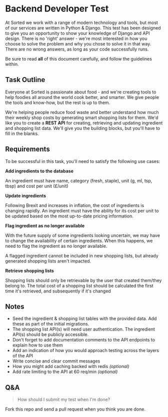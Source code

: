 # Backend Developer Test

At Sorted we work with a range of modern technology and tools, but most of our services are written in Python & Django. This test has been designed to give you an opportunity to show your knowledge of Django and API design. There is no 'right' answer - we're most interested in how you choose to solve the problem and why you chose to solve it in that way. There are no wrong answers, as long as your code successfully runs.

Be sure to read **all** of this document carefully, and follow the guidelines within.

## Task Outline
Everyone at Sorted is passionate about food - and we're creating tools to help foodies all around the world cook better, and smarter. We give people the tools and know-how, but the rest is up to them.

We're helping people reduce food waste and better understand how much their weekly shop costs by generating smart shopping lists for them. We'd like you to create a **REST API** for creating, retrieving and updating ingredient and shopping list data. We'll give you the building blocks, but you'll have to fill in the blanks.

## Requirements
To be successful in this task, you'll need to satisfy the following use cases:

**Add ingredients to the database**

An ingredient must have name, category (fresh, staple), unit (g, ml, tsp, tbsp) and cost per unit (£/unit)

**Update ingredients**

Following Brexit and increases in inflation, the cost of ingredients is changing rapidly. An ingredient must have the ability for its cost per unit to be updated based on the most up-to-date pricing information.

**Flag ingredient as no longer available**

With the future supply of some ingredients looking uncertain, we may have to change the availability of certain ingredients. When this happens, we need to flag the ingredient as no longer available.

A flagged ingredient cannot be included in new shopping lists, but already generated shopping lists aren't impacted.

**Retrieve shopping lists**

Shopping lists should only be retrievable by the user that created them/they belong to. The total cost of a shopping list should be calculated the first time it's retrieved, and subsequently if it's changed

## Notes
* Seed the ingredient & shopping list tables with the provided data. Add these as part of the initial migrations.
* The shopping list API(s) will need user authentication. The ingredient API(s) should be publicly accessible.
* Don't forget to add documentation comments to the API endpoints to explain how to use them
* Add an indication of how you would approach testing across the layers of the API
* Write concise and clear commit messages
* How you might add caching backed with redis _(optional)_
* Add rate limiting to the API at 60 req/min _(optional)_

## Q&A
> How should I submit my test when I'm done?

Fork this repo and send a pull request when you think you are done.
